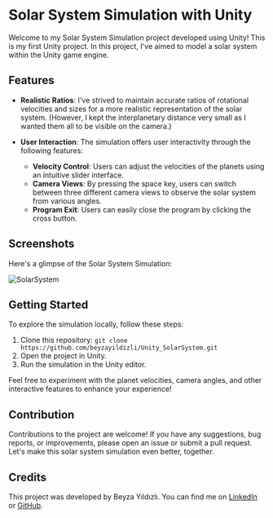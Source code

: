 # Solar System Simulation with Unity

Welcome to my Solar System Simulation project developed using Unity! This is my first Unity project. In this project, I've aimed to model a solar system within the Unity game engine.

## Features

- **Realistic Ratios**: I've strived to maintain accurate ratios of rotational velocities and sizes for a more realistic representation of the solar system. (However, I kept the interplanetary distance very small as I wanted them all to be visible on the camera.)

- **User Interaction**: The simulation offers user interactivity through the following features:
  - **Velocity Control**: Users can adjust the velocities of the planets using an intuitive slider interface.
  - **Camera Views**: By pressing the space key, users can switch between three different camera views to observe the solar system from various angles.
  - **Program Exit**: Users can easily close the program by clicking the cross button.

## Screenshots

Here's a glimpse of the Solar System Simulation:

![SolarSystem](https://github.com/beyzayildizli/Unity_SolarSystem/assets/77398074/e4ce1c5b-bfb8-47ac-854f-74718f6b16a3)



## Getting Started

To explore the simulation locally, follow these steps:

1. Clone this repository: `git clone https://github.com/beyzayildizli/Unity_SolarSystem.git`
2. Open the project in Unity.
3. Run the simulation in the Unity editor.

Feel free to experiment with the planet velocities, camera angles, and other interactive features to enhance your experience!

## Contribution

Contributions to the project are welcome! If you have any suggestions, bug reports, or improvements, please open an issue or submit a pull request. Let's make this solar system simulation even better, together.

## Credits

This project was developed by Beyza Yıldızlı. You can find me on [LinkedIn](https://www.linkedin.com/in/beyzayildizli/) or [GitHub](https://github.com/beyzayildizli).
